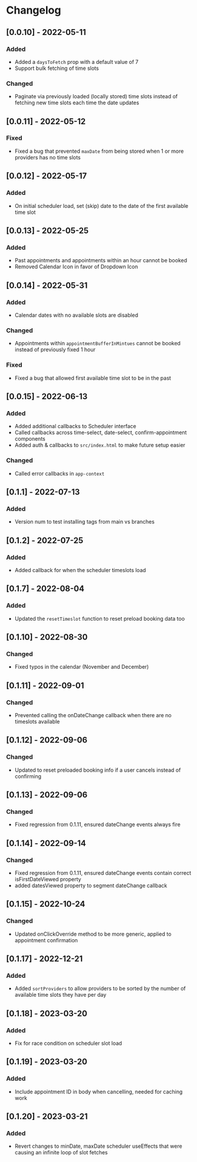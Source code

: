 # Changelog

## [0.0.10] - 2022-05-11

### Added

- Added a `daysToFetch` prop with a default value of 7
- Support bulk fetching of time slots

### Changed

- Paginate via previously loaded (locally stored) time slots instead of fetching new time slots each time the date updates

## [0.0.11] - 2022-05-12

### Fixed

- Fixed a bug that prevented `maxDate` from being stored when 1 or more providers has no time slots

## [0.0.12] - 2022-05-17

### Added

- On initial scheduler load, set (skip) date to the date of the first available time slot

## [0.0.13] - 2022-05-25

### Added

- Past appointments and appointments within an hour cannot be booked
- Removed Calendar Icon in favor of Dropdown Icon

## [0.0.14] - 2022-05-31

### Added

- Calendar dates with no available slots are disabled

### Changed

- Appointments within `appointmentBufferInMintues` cannot be booked instead of previously fixed 1 hour

### Fixed

- Fixed a bug that allowed first available time slot to be in the past

## [0.0.15] - 2022-06-13

### Added

- Added additional callbacks to Scheduler interface
- Called callbacks across time-select, date-select, confirm-appointment components
- Added auth & callbacks to `src/index.html` to make future setup easier

### Changed

- Called error callbacks in `app-context`

## [0.1.1] - 2022-07-13

### Added

- Version num to test installing tags from main vs branches

## [0.1.2] - 2022-07-25

### Added

- Added callback for when the scheduler timeslots load

## [0.1.7] - 2022-08-04

### Added

- Updated the `resetTimeslot` function to reset preload booking data too

## [0.1.10] - 2022-08-30

### Changed

- Fixed typos in the calendar (November and December)

## [0.1.11] - 2022-09-01

### Changed

- Prevented calling the onDateChange callback when there are no timeslots available

## [0.1.12] - 2022-09-06

### Changed

- Updated to reset preloaded booking info if a user cancels instead of confirming

## [0.1.13] - 2022-09-06

### Changed

- Fixed regression from 0.1.11, ensured dateChange events always fire

## [0.1.14] - 2022-09-14

### Changed

- Fixed regression from 0.1.11, ensured dateChange events contain correct isFirstDateViewed property
- added datesViewed property to segment dateChange callback

## [0.1.15] - 2022-10-24

### Changed

- Updated onClickOverride method to be more generic, applied to appointment confirmation

## [0.1.17] - 2022-12-21

### Added

- Added `sortProviders` to allow providers to be sorted by the number of available time slots they have per day

## [0.1.18] - 2023-03-20

### Added

- Fix for race condition on scheduler slot load

## [0.1.19] - 2023-03-20

### Added

- Include appointment ID in body when cancelling, needed for caching work

## [0.1.20] - 2023-03-21

### Added

- Revert changes to minDate, maxDate scheduler useEffects that were causing an infinite loop of slot fetches
